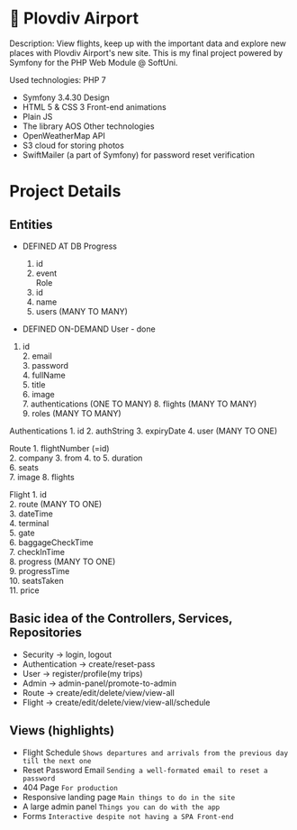 # 🛫 Plovdiv Airport

Description:
View flights, keep up with the important data and explore new places with Plovdiv Airport's new site. This is my final project powered by Symfony for the PHP Web Module @ SoftUni.

Used technologies:
PHP 7
- Symfony 3.4.30
Design
- HTML 5 & CSS 3
Front-end animations
- Plain JS
- The library AOS
Other technologies
- OpenWeatherMap API
- S3 cloud for storing photos
- SwiftMailer (a part of Symfony) for password reset verification

# Project Details
## Entities
- DEFINED AT DB
Progress
	1. id			
	2. event		
Role
    1. id
    2. name
    3. users (MANY TO MANY)
	
- DEFINED ON-DEMAND
User - done
1. id							
	2. email									
	3. password					
	4. fullName					
	5. title		
	6. image			
	7. authentications (ONE TO MANY)
	8. flights (MANY TO MANY)	
	9. roles (MANY TO MANY)	
	
Authentications
    1. id
    2. authString
    3. expiryDate
    4. user (MANY TO ONE)
	
Route
	1. flightNumber (=id)   		
	2. company
	3. from 
	4. to
	5. duration 					
	6. seats 						
	7. image
	8. flights
				
Flight
	1. id						
	2. route (MANY TO ONE)	
	3. dateTime				
	4. terminal				
	5. gate					
	6. baggageCheckTime		
	7. checkInTime				
	8. progress (MANY TO ONE)	
	9. progressTime			
	10. seatsTaken 				
	11. price 					

## Basic idea of the Controllers, Services, Repositories
- Security -> login, logout
- Authentication -> create/reset-pass
- User -> register/profile(my trips)
- Admin -> admin-panel/promote-to-admin
- Route -> create/edit/delete/view/view-all
- Flight -> create/edit/delete/view/view-all/schedule

## Views (highlights)
- Flight Schedule ```Shows departures and arrivals from the previous day till the next one```
- Reset Password Email ```Sending a well-formated email to reset a password```
- 404 Page ```For production```
- Responsive landing page ```Main things to do in the site```
- A large admin panel ```Things you can do with the app```
- Forms ```Interactive despite not having a SPA Front-end```
